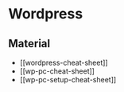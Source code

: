 # Wordpress

## Material

- [[wordpress-cheat-sheet]]
- [[wp-pc-cheat-sheet]]
- [[wp-pc-setup-cheat-sheet]]
